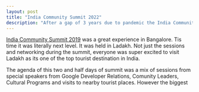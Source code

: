 ```yaml
---
layout: post
title: "India Community Summit 2022"
description: "After a gap of 3 years due to pandemic the India Community Summit was organized by Google Developers at Ladakh. GDG Organizers, Developer Experts and Student Club Leads across India were part of it"
---
```

[India Community Summit 2019](https://www.youtube.com/watch?v=OApF3wqgTEI) was a great experience in Bangalore. Tis time it was literally next level. It was held in Ladakh. Not just the sessions and networking during the summit, everyone was super excited to visit Ladakh as its one of the top tourist destination in India.

The agenda of this two and half days of summit was a mix of sessions from special speakers from Google Developer Relations, Comunity Leaders, Cultural Programs and visits to nearby tourist places. However the biggest 
<!--stackedit_data:
eyJoaXN0b3J5IjpbMjUxMTMxMjIxXX0=
-->